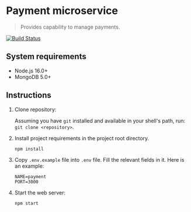# Payment microservice

> Provides capability to manage payments. 

[![Build Status](https://github.com/0aps/art-marketplace/workflows/CI%20Payment/badge.svg)](https://github.com/0aps/art-marketplace/actions)

## System requirements

* Node.js 16.0+
* MongoDB 5.0+

## Instructions

1. Clone repository:

   Assuming you have `git` installed and available in your shell's path, run: `git clone <repository>`.

2. Install project requirements in the project root directory.

   ```sh
   npm install
   ```

3. Copy `.env.example` file into `.env` file. Fill the relevant fields in it. Here is an example:

    ```dotenv
    NAME=payment
    PORT=3000
    ```
4. Start the web server:

   ```sh
   npm start
   ```

